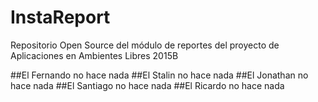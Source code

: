 # InstaReport
Repositorio Open Source del módulo de reportes del proyecto de Aplicaciones en Ambientes Libres 2015B

##El Fernando no hace nada
##El Stalin no hace nada
##El Jonathan no hace nada
##El Santiago no hace nada
##El Ricardo no hace nada

